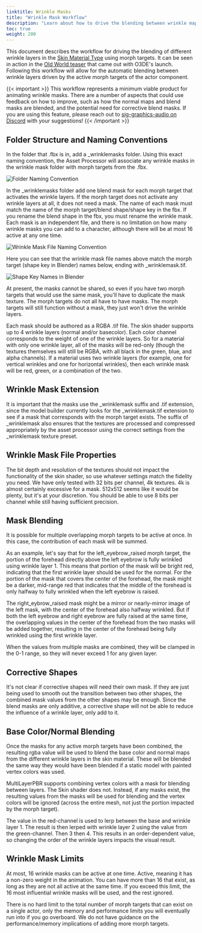 ```yaml
---
linktitle: Wrinkle Masks
title: "Wrinkle Mask Workflow"
description: "Learn about how to drive the blending between wrinkle maps with morph targets."
toc: true
weight: 200
---  
```


This document describes the workflow for driving the blending of different wrinkle layers in the [Skin Material Type](atom-guide/look-dev/materials/skin.md) using morph targets. It can be seen in action in the [Old World teaser](https://www.youtube.com/watch?v=ebr8t_mz8p8) that came out with O3DE's launch. Following this workflow will allow for the automatic blending between wrinkle layers driven by the active morph targets of the actor component.

{{< important >}}
This workflow represents a minimum viable product for animating wrinkle masks. There are a number of aspects that could use feedback on how to improve, such as how the normal maps and blend masks are blended, and the potential need for corrective blend masks. If you are using this feature, please reach out to [sig-graphics-audio on Discord](https://discord.com/channels/805939474655346758/816043793576886273) with your suggestions!
{{< /important >}}

## Folder Structure and Naming Conventions
In the folder that <mycharacter>.fbx is in, add a <mycharacter>_wrinklemasks folder. Using this exact naming convention, the Asset Processor will associate any wrinkle masks in the wrinkle mask folder with morph targets from the .fbx.

![Folder Naming Convention](/images/atom-guide/materials/skin/wrinkle-mask-folder-naming-convention.jpg)

In the <mycharacter>_wrinklemasks folder add one blend mask for each morph target that activates the wrinkle layers. If the morph target does not activate any wrinkle layers at all, it does not need a mask. The name of each mask must match the name of the morph target/blend shape/shape key in the fbx. If you rename the blend shape in the fbx, you must rename the wrinkle mask. Each mask is an independent file, and there is no limitation on how many wrinkle masks you can add to a character, although there will be at most 16 active at any one time.

![Wrinkle Mask File Naming Convention](/images/atom-guide/materials/skin/wrinkle-mask-file-naming-convention.jpg)

Here you can see that the wrinkle mask file names above match the morph target (shape key in Blender) names below, ending with _wrinklemask.tif.

![Shape Key Names in Blender](/images/atom-guide/materials/skin/shape-key-names-in-blender.jpg)

At present, the masks cannot be shared, so even if you have two morph targets that would use the same mask, you'll have to duplicate the mask texture. The morph targets do not all have to have masks. The morph targets will still function without a mask, they just won't drive the wrinkle layers.

Each mask should be authored as a RGBA .tif file. The skin shader supports up to 4 wrinkle layers (normal and/or basecolor). Each color channel corresponds to the weight of one of the wrinkle layers. So for a material with only one wrinkle layer, all of the masks will be red-only (though the textures themselves will still be RGBA, with all black in the green, blue, and alpha channels). If a material uses two wrinkle layers (for example, one for vertical wrinkles and one for horizontal wrinkles), then each wrinkle mask will be red, green, or a combination of the two.

## Wrinkle Mask Extension
It is important that the masks use the _wrinklemask suffix and .tif extension, since the model builder currently looks for the _wrinklemask.tif extension to see if a mask that corresponds with the morph target exists. The suffix of _wrinklemask also ensures that the textures are processed and compressed appropriately by the asset processor using the correct settings from the _wrinklemask texture preset.

## Wrinkle Mask File Properties
The bit depth and resolution of the textures should not impact the functionality of the skin shader, so use whatever settings match the fidelity you need. We have only tested with 32 bits per channel, 4k textures. 4k is almost certainly excessive for a mask. 512x512 seems like it would be plenty, but it's at your discretion. You should be able to use 8 bits per channel while still having sufficient precision.

## Mask Blending
It is possible for multiple overlapping morph targets to be active at once. In this case, the contribution of each mask will be summed.

As an example, let's say that for the left_eyebrow_raised morph target, the portion of the forehead directly above the left eyebrow is fully wrinkled using wrinkle layer 1. This means that portion of the mask will be bright red, indicating that the first wrinkle layer should be used for the normal. For the portion of the mask that covers the center of the forehead, the mask might be a darker, mid-range red that indicates that the middle of the forehead is only halfway to fully wrinkled when the left eyebrow is raised.

The right_eybrow_raised mask might be a mirror or nearly-mirror image of the left mask, with the center of the forehead also halfway wrinkled. But if both the left eyebrow and right eyebrow are fully raised at the same time, the overlapping values in the center of the forehead from the two masks will be added together, resulting in the center of the forehead being fully wrinkled using the first wrinkle layer.

When the values from multiple masks are combined, they will be clamped in the 0-1 range, so they will never exceed 1 for any given layer.

## Corrective Shapes
It's not clear if corrective shapes will need their own mask. If they are just being used to smooth out the transition between two other shapes, the combined mask values from the other shapes may be enough. Since the blend masks are only additive, a corrective shape will not be able to reduce the influence of a wrinkle layer, only add to it.

## Base Color/Normal Blending
Once the masks for any active morph targets have been combined, the resulting rgba value will be used to blend the base color and normal maps from the different wrinkle layers in the skin material. These will be blended the same way they would have been blended if a static model with painted vertex colors was used.

MultiLayerPBR supports combining vertex colors with a mask for blending between layers. The Skin shader does not. Instead, if any masks exist, the resulting values from the masks will be used for blending and the vertex colors will be ignored (across the entire mesh, not just the portion impacted by the morph target).

The value in the red-channel is used to lerp between the base and wrinkle layer 1. The result is then lerped with wrinkle layer 2 using the value from the green-channel. Then 3 then 4. This results in an order-dependent value, so changing the order of the wrinkle layers impacts the visual result.

## Wrinkle Mask Limits
At most, 16 wrinkle masks can be active at one time. Active, meaning it has a non-zero weight in the animation. You can have more than 16 that exist, as long as they are not all active at the same time. If you exceed this limit, the 16 most influential wrinkle masks will be used, and the rest ignored.

There is no hard limit to the total number of morph targets that can exist on a single actor, only the memory and performance limits you will eventually run into if you go overboard. We do not have guidance on the performance/memory implications of adding more morph targets.
